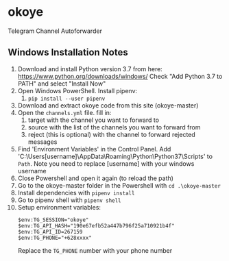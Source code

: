 # okoye
Telegram Channel Autoforwarder

## Windows Installation Notes

 1. Download and install Python version 3.7  from here: https://www.python.org/downloads/windows/
    Check "Add Python 3.7 to PATH" and select "Install Now"
 2. Open Windows PowerShell. Install pipenv:
    1. `pip install --user pipenv`
 3. Download and extract okoye code from this site (okoye-master)
 4. Open the `channels.yml` file. fill in:
    1. target with the channel you want to forward to
    2. source with the list of the channels you want to forward from
    3. reject (this is optional) with the channel to forward rejected messages
 5. Find 'Environment Variables' in the Control Panel. Add 'C:\Users\[username]\AppData\Roaming\Python\Python37\Scripts'
    to `Path`. Note you need to replace [username] with your windows username
 6. Close Powershell and open it again (to reload the path)
 7. Go to the okoye-master folder in the Powershell with `cd .\okoye-master`
 8. Install dependencies with `pipenv install`
 9. Go to pipenv shell with `pipenv shell`
10. Setup environment variables:
    ```
    $env:TG_SESSION="okoye"
    $env:TG_API_HASH="190e67efb52a447b796f25a710921b4f"
    $env:TG_API_ID=267159
    $env:TG_PHONE="+628xxxx"
    ```
    Replace the `TG_PHONE` number with your phone number
